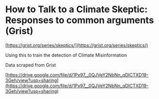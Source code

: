 # How to Talk to a Climate Skeptic: Responses to common arguments (Grist)

[https://grist.org/series/skeptics/](https://grist.org/series/skeptics/)

Using this to train the detection of Climate Misinformation

Data scraped from Grist

[https://drive.google.com/file/d/1Px97__0QJVeY2NbNn_qDlCTXD19-3Geh/view?usp=sharing](https://drive.google.com/file/d/1Px97__0QJVeY2NbNn_qDlCTXD19-3Geh/view?usp=sharing)